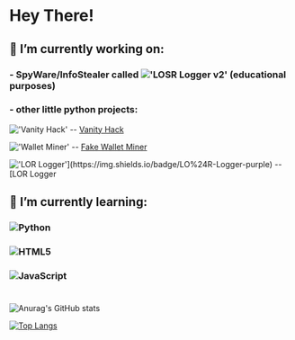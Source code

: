 # Hey There!

## 🔭 I’m currently working on:

### - SpyWare/InfoStealer called !['LOSR Logger v2'](https://img.shields.io/badge/LO%24R%20Logger-v2-purple) (educational purposes)
### - other little python projects:
      
!['Vanity Hack'](https://img.shields.io/badge/Vanity%20-Hack-black) -- [Vanity Hack](https://github.com/madhead341/Vanity-Hack)

!['Wallet Miner'](https://img.shields.io/badge/Wallet-Miner-green) -- [Fake Wallet Miner](https://github.com/madhead341/LOSR-Fake-wallet-miner)

!['LO$R Logger'](https://img.shields.io/badge/LO%24R-Logger-purple) -- [LO$R Logger](https://github.com/madhead341/LOSR-Logger)


## 🌱 I’m currently learning:

### ![Python](https://img.shields.io/badge/python-3670A0?style=for-the-badge&logo=python&logoColor=ffdd54)

### ![HTML5](https://img.shields.io/badge/html5-%23E34F26.svg?style=for-the-badge&logo=html5&logoColor=white)

### ![JavaScript](https://img.shields.io/badge/javascript-%23323330.svg?style=for-the-badge&logo=javascript&logoColor=%23F7DF1E)

# 
 
 
![Anurag's GitHub stats](https://github-readme-stats.vercel.app/api?username=madhead341&show_icons=true)
 
[![Top Langs](https://github-readme-stats.vercel.app/api/top-langs/?username=madhead341&layout=compact)](https://github.com/madhead341)
